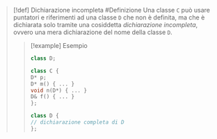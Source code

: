 >[!def] Dichiarazione incompleta #Definizione 
>Una classe `C` può usare puntatori e riferimenti ad una classe `D` che non è definita, ma 
>che è dichiarata solo tramite una cosiddetta *dichiarazione incompleta*, ovvero una mera
>dichiarazione del nome della classe `D`.
>>[!example] Esempio
>>```cpp
>>class D;
>>
>>class C {
>>D* p;
>>D* m() { ... }
>>void n(D*) { ... }
>>D& f() { ... }
>>};
>>
>>class D {
>> // dichiarazione completa di D
>>};
>>```
